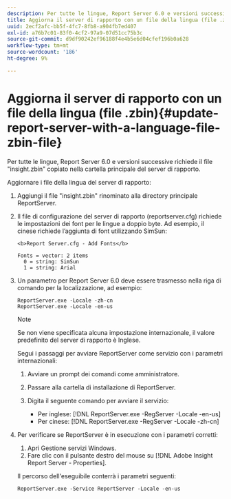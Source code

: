 ```yaml
---
description: Per tutte le lingue, Report Server 6.0 e versioni successive richiede il file "insight.zbin" copiato nella cartella principale del server di rapporto.
title: Aggiorna il server di rapporto con un file della lingua (file .zbin)
uuid: 2ecf2afc-bb5f-4fc7-8fb8-a904fb7ed407
exl-id: a76b7c01-83f0-4cf2-97a9-07d51cc75b3c
source-git-commit: d9df90242ef96188f4e4b5e6d04cfef196b0a628
workflow-type: tm+mt
source-wordcount: '186'
ht-degree: 9%

---
```


# Aggiorna il server di rapporto con un file della lingua (file .zbin){#update-report-server-with-a-language-file-zbin-file}

Per tutte le lingue, Report Server 6.0 e versioni successive richiede il file &quot;insight.zbin&quot; copiato nella cartella principale del server di rapporto.

Aggiornare i file della lingua del server di rapporto:

1. Aggiungi il file &quot;insight.zbin&quot; rinominato alla directory principale ReportServer.
1. Il file di configurazione del server di rapporto (reportserver.cfg) richiede le impostazioni dei font per le lingue a doppio byte. Ad esempio, il cinese richiede l’aggiunta di font utilizzando SimSun:

   ```
   <b>Report Server.cfg - Add Fonts</b> 
   
   Fonts = vector: 2 items 
     0 = string: SimSun 
     1 = string: Arial
   ```

1. Un parametro per Report Server 6.0 deve essere trasmesso nella riga di comando per la localizzazione, ad esempio:

   ```
   ReportServer.exe -Locale -zh-cn 
   ReportServer.exe -Locale -en-us
   ```

   >[!NOTE]
   >
   >Se non viene specificata alcuna impostazione internazionale, il valore predefinito del server di rapporto è Inglese.

   Segui i passaggi per avviare ReportServer come servizio con i parametri internazionali:

   1. Avviare un prompt dei comandi come amministratore.
   1. Passare alla cartella di installazione di ReportServer.
   1. Digita il seguente comando per avviare il servizio:

      * Per inglese: [!DNL ReportServer.exe -RegServer -Locale -en-us]
      * Per cinese: [!DNL ReportServer.exe -RegServer -Locale -zh-cn]

1. Per verificare se ReportServer è in esecuzione con i parametri corretti:

   1. Apri Gestione servizi Windows.
   1. Fare clic con il pulsante destro del mouse su [!DNL Adobe Insight Report Server - Properties].

   Il percorso dell&#39;eseguibile conterrà i parametri seguenti:

   ```
   ReportServer.exe -Service ReportServer -Locale -en-us
   ```
